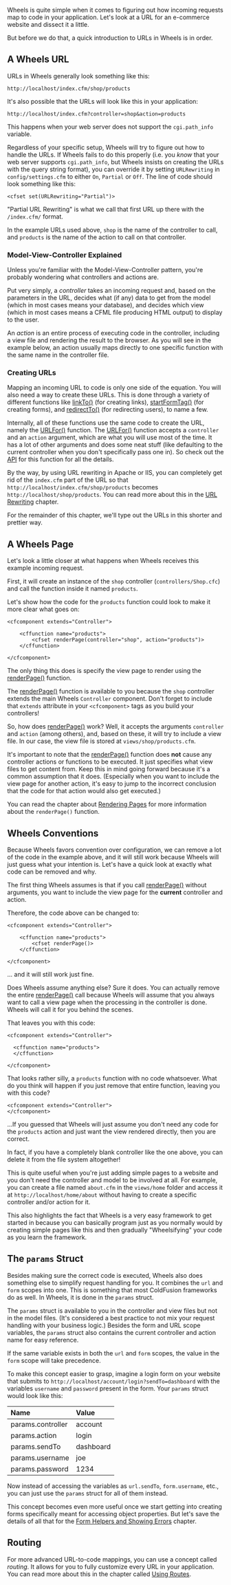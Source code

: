 Wheels is quite simple when it comes to figuring out how incoming requests map to code in your application. Let's look at a URL for an e-commerce website and dissect it a little.

But before we do that, a quick introduction to URLs in Wheels is in order.

## A Wheels URL ##

URLs in Wheels generally look something like this:

```
http://localhost/index.cfm/shop/products
```

It's also possible that the URLs will look like this in your application:

```
http://localhost/index.cfm?controller=shop&action=products
```

This happens when your web server does not support the `cgi.path_info` variable.

Regardless of your specific setup, Wheels will try to figure out how to handle the URLs. If Wheels fails to do this properly (i.e. you _know_ that your web server supports `cgi.path_info`, but Wheels insists on creating the URLs with the query string format), you can override it by setting `URLRewriting` in `config/settings.cfm` to either `On`, `Partial` or `Off`. The line of code should look something like this:

```
<cfset set(URLRewriting="Partial")>
```

"Partial URL Rewriting" is what we call that first URL up there with the `/index.cfm/` format.

In the example URLs used above, `shop` is the name of the controller to call, and `products` is the name of the action to call on that controller.

### Model-View-Controller Explained ###

Unless you're familiar with the Model-View-Controller pattern, you're probably wondering what controllers and actions are.

Put very simply, a _controller_ takes an incoming request and, based on the parameters in the URL, decides what (if any) data to get from the model (which in most cases means your database), and decides which view (which in most cases means a CFML file producing HTML output) to display to the user.

An _action_ is an entire process of executing code in the controller, including a view file and rendering the result to the browser. As you will see in the example below, an action usually maps directly to one specific function with the same name in the controller file.

### Creating URLs ###

Mapping an incoming URL to code is only one side of the equation. You will also need a way to create these URLs. This is done through a variety of different functions like [linkTo()](linkTo.md) (for creating links), [startFormTag()](startFormTag.md) (for creating forms), and [redirectTo()](redirectTo.md) (for redirecting users), to name a few.

Internally, all of these functions use the same code to create the URL, namely the [URLFor()](URLFor.md) function. The [URLFor()](URLFor.md) function accepts a `controller` and an `action` argument, which are what you will use most of the time. It has a lot of other arguments and does some neat stuff (like defaulting to the current controller when you don't specifically pass one in). So check out the [API](URLFor.md) for this function for all the details.

By the way, by using URL rewriting in Apache or IIS, you can completely get rid of the `index.cfm` part of the URL so that `http://localhost/index.cfm/shop/products` becomes `http://localhost/shop/products`. You can read more about this in the [URL Rewriting](URLRewriting.md) chapter.

For the remainder of this chapter, we'll type out the URLs in this shorter and prettier way.

## A Wheels Page ##

Let's look a little closer at what happens when Wheels receives this example incoming request.

First, it will create an instance of the `shop` controller (`controllers/Shop.cfc`) and call the function inside it named `products`.

Let's show how the code for the `products` function could look to make it more clear what goes on:

```
<cfcomponent extends="Controller">

    <cffunction name="products">
        <cfset renderPage(controller="shop", action="products")>
    </cffunction>

</cfcomponent>
```

The only thing this does is specify the view page to render using the [renderPage()](renderPage.md) function.

The [renderPage()](renderPage.md) function is available to you because the `shop` controller extends the main Wheels `Controller` component. Don't forget to include that `extends` attribute in your `<cfcomponent>` tags as you build your controllers!

So, how does [renderPage()](renderPage.md) work? Well, it accepts the arguments `controller` and `action` (among others), and, based on these, it will try to include a view file. In our case, the view file is stored at `views/shop/products.cfm`.

It's important to note that the [renderPage()](renderPage.md) function does **not** cause any controller actions or functions to be executed. It just specifies what view files to get content from. Keep this in mind going forward because it's a common assumption that it does. (Especially when you want to include the view page for another action, it's easy to jump to the incorrect conclusion that the code for that action would also get executed.)

You can read the chapter about [Rendering Pages](Pages.md) for more information about the `renderPage()` function.

## Wheels Conventions ##

Because Wheels favors convention over configuration, we can remove a lot of the code in the example above, and it will still work because Wheels will just guess what your intention is. Let's have a quick look at exactly what code can be removed and why.

The first thing Wheels assumes is that if you call [renderPage()](renderPage.md) without arguments, you want to include the view page for the **current** controller and action.

Therefore, the code above can be changed to:

```
<cfcomponent extends="Controller">

    <cffunction name="products">
        <cfset renderPage()>
    </cffunction>

</cfcomponent>
```

... and it will still work just fine.

Does Wheels assume anything else? Sure it does. You can actually remove the entire [renderPage()](renderPage.md) call because Wheels will assume that you always want to call a view page when the processing in the controller is done. Wheels will call it for you behind the scenes.

That leaves you with this code:

```
<cfcomponent extends="Controller">

  <cffunction name="products">
  </cffunction>

</cfcomponent>
```

That looks rather silly, a `products` function with no code whatsoever. What do you think will happen if you just remove that entire function, leaving you with this code?

```
<cfcomponent extends="Controller">
</cfcomponent>
```

...If you guessed that Wheels will just assume you don't need any code for the `products` action and just want the view rendered directly, then you are correct.

In fact, if you have a completely blank controller like the one above, you can delete it from the file system altogether!

This is quite useful when you're just adding simple pages to a website and you don't need the controller and model to be involved at all. For example, you can create a file named `about.cfm` in the `views/home` folder and access it at `http://localhost/home/about` without having to create a specific controller and/or action for it.

This also highlights the fact that Wheels is a very easy framework to get started in because you can basically program just as you normally would by creating simple pages like this and then gradually "Wheelsifying" your code as you learn the framework.

## The `params` Struct ##

Besides making sure the correct code is executed, Wheels also does something else to simplify request handling for you. It combines the `url` and `form` scopes into one. This is something that most ColdFusion frameworks do as well. In Wheels, it is done in the `params` struct.

The `params` struct is available to you in the controller and view files but not in the model files. (It's considered a best practice to not mix your request handling with your business logic.) Besides the form and URL scope variables, the `params` struct also contains the current controller and action name for easy reference.

If the same variable exists in both the `url` and `form` scopes, the value in the `form` scope will take precedence.

To make this concept easier to grasp, imagine a login form on your website that submits to `http://localhost/account/login?sendTo=dashboard` with the variables `username` and `password` present in the form. Your `params` struct would look like this:

| **Name** | **Value** |
|:---------|:----------|
| params.controller | account |
| params.action | login |
| params.sendTo | dashboard |
| params.username | joe |
| params.password | 1234 |

Now instead of accessing the variables as `url.sendTo`, `form.username`, etc., you can just use the `params` struct for all of them instead.

This concept becomes even more useful once we start getting into creating forms specifically meant for accessing object properties. But let's save the details of all that for the [Form Helpers and Showing Errors](FormHelpersandShowingErrors.md) chapter.

## Routing ##

For more advanced URL-to-code mappings, you can use a concept called _routing_. It allows for you to fully customize every URL in your application. You can read more about this in the chapter called [Using Routes](UsingRoutes.md).